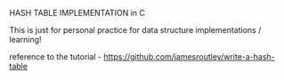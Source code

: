 HASH TABLE IMPLEMENTATION in C

This is just for personal practice for data structure implementations / learning!

reference to the tutorial - https://github.com/jamesroutley/write-a-hash-table